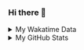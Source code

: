 ### Hi there 👋

<!--
**cdfmlr/cdfmlr** is a ✨ _special_ ✨ repository because its `README.md` (this file) appears on your GitHub profile.

Here are some ideas to get you started:

- 🔭 I’m currently working on ...
- 🌱 I’m currently learning ...
- 👯 I’m looking to collaborate on ...
- 🤔 I’m looking for help with ...
- 💬 Ask me about ...
- 📫 How to reach me: ...
- 😄 Pronouns: ...
- ⚡ Fun fact: ...
-->

<details>

<summary>My Wakatime Data</summary>

<!--START_SECTION:waka-->
![Lines of code](https://img.shields.io/badge/From%20Hello%20World%20I%27ve%20Written-7.0%20million%20lines%20of%20code-blue)

**🐱 My GitHub Data** 

> 📦 641.6 kB Used in GitHub's Storage 
 > 
> 🏆 590 Contributions in the Year 2023
 > 
> 🚫 Not Opted to Hire
 > 
> 📜 75 Public Repositories 
 > 
> 🔑 17 Private Repositories 
 > 
**I'm an Early 🐤** 

```text
🌞 Morning                1212 commits        ██████░░░░░░░░░░░░░░░░░░░   24.45 % 
🌆 Daytime                2052 commits        ██████████░░░░░░░░░░░░░░░   41.39 % 
🌃 Evening                1631 commits        ████████░░░░░░░░░░░░░░░░░   32.90 % 
🌙 Night                  63 commits          ░░░░░░░░░░░░░░░░░░░░░░░░░   01.27 % 
```
📅 **I'm Most Productive on Wednesday** 

```text
Monday                   587 commits         ███░░░░░░░░░░░░░░░░░░░░░░   11.84 % 
Tuesday                  835 commits         ████░░░░░░░░░░░░░░░░░░░░░   16.84 % 
Wednesday                856 commits         ████░░░░░░░░░░░░░░░░░░░░░   17.27 % 
Thursday                 669 commits         ███░░░░░░░░░░░░░░░░░░░░░░   13.49 % 
Friday                   733 commits         ████░░░░░░░░░░░░░░░░░░░░░   14.78 % 
Saturday                 675 commits         ███░░░░░░░░░░░░░░░░░░░░░░   13.61 % 
Sunday                   603 commits         ███░░░░░░░░░░░░░░░░░░░░░░   12.16 % 
```


**I Mostly Code in Go** 

```text
Go                       25 repos            ████████░░░░░░░░░░░░░░░░░   31.25 % 
Python                   17 repos            █████░░░░░░░░░░░░░░░░░░░░   21.25 % 
HTML                     5 repos             ██░░░░░░░░░░░░░░░░░░░░░░░   06.25 % 
TypeScript               1 repo              ░░░░░░░░░░░░░░░░░░░░░░░░░   01.25 % 
Lua                      1 repo              ░░░░░░░░░░░░░░░░░░░░░░░░░   01.25 % 
```




 Last Updated on 19/04/2023 01:23:45 UTC
<!--END_SECTION:waka-->

</details>

<details>
 
 <summary>My GitHub Stats</summary>

[![CDFMLR's github stats](https://github-readme-stats.vercel.app/api?username=cdfmlr&count_private=true&show_icons=true)](https://github.com/anuraghazra/github-readme-stats)

</details>

